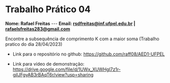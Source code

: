 <h1>Trabalho Prático 04 </h1>

**Nome: Rafael Freitas** ---
**Email: rsdfreitas@inf.ufpel.edu.br | rafaelsfreitas283@gmail.com**

Encontre a subsequência de comprimento K com a maior soma (Trabalho pratico do dia 28/04/2023)

- Link para o repositório no github: https://github.com/raff08/AED1-UFPEL

- Link para vídeo de demonstração: https://drive.google.com/file/d/1UWx_XUWHgI7z1r-gjlJFgyAB3rBAqT6r/view?usp=sharing